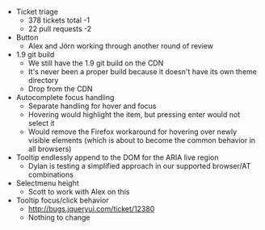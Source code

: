 * Ticket triage
  * 378 tickets total -1
  * 22 pull requests -2
* Button
  * Alex and Jörn working through another round of review
* 1.9 git build
  * We still have the 1.9 git build on the CDN
  * It's never been a proper build because it doesn't have its own theme directory
  * Drop from the CDN
* Autocomplete focus handling
  * Separate handling for hover and focus
  * Hovering would highlight the item, but pressing enter would not select it
  * Would remove the Firefox workaround for hovering over newly visible elements (which is about to become the common behavior in all browsers)
* Tooltip endlessly append to the DOM for the ARIA live region
  * Dylan is testing a simplified approach in our supported browser/AT combinations
* Selectmenu height
  * Scott to work with Alex on this
* Tooltip focus/click behavior
  * http://bugs.jqueryui.com/ticket/12380
  * Nothing to change
  
